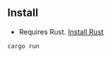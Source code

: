 ## Install

- Requires Rust. [Install Rust](https://www.rust-lang.org/tools/install)

```shell
cargo run
```
